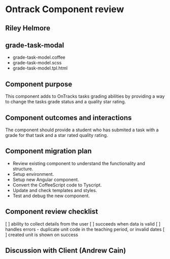 # Ontrack Component review

## Riley Helmore

## grade-task-modal

- grade-task-model.coffee
- grade-task-model.scss
- grade-task-model.tpl.html

## Component purpose

This component adds to OnTracks tasks grading abilities by providing a way to change the tasks grade status and a quality star rating.  

## Component outcomes and interactions

The component should provide a student who has submited a task with a grade for that task and a star rated quality rating. 

## Component migration plan

- Review existing component to understand the functionality and structure.
- Setup environment.
- Setup new Angular component.
- Convert the CoffeeScript code to Tyscript.
- Update and check templates and styles.
- Test and debug the new component.

## Component review checklist
[ ] ability to collect details from the user 
[ ] succeeds when data is valid 
[ ] handles errors -
duplicate unit code in the teaching period, or invalid dates
[ ] created unit is shown on success

## Discussion with Client (Andrew Cain)


